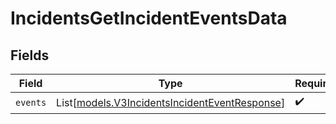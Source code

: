# IncidentsGetIncidentEventsData


## Fields

| Field                                                                                          | Type                                                                                           | Required                                                                                       | Description                                                                                    |
| ---------------------------------------------------------------------------------------------- | ---------------------------------------------------------------------------------------------- | ---------------------------------------------------------------------------------------------- | ---------------------------------------------------------------------------------------------- |
| `events`                                                                                       | List[[models.V3IncidentsIncidentEventResponse](../models/v3incidentsincidenteventresponse.md)] | :heavy_check_mark:                                                                             | N/A                                                                                            |